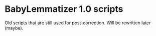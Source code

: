 # BabyLemmatizer 1.0 scripts

Old scripts that are still used for post-correction. Will be rewritten later (maybe).
